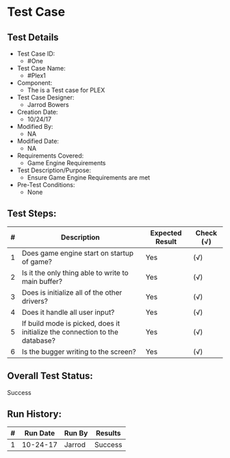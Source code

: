 # Test Case 

## Test Details

* Test Case ID:
  * #One
* Test Case Name:
  * #Plex1
* Component: 
  * The is a Test case for PLEX
* Test Case Designer:
  * Jarrod Bowers
* Creation Date:
  * 10/24/17
* Modified By:
  * NA
* Modified Date:
  * NA
* Requirements Covered:
  * Game Engine Requirements
* Test Description/Purpose:
  * Ensure Game Engine Requirements are met
* Pre-Test Conditions:
  * None
## Test Steps: 
| # | Description | Expected Result | Check (√) |
| --- | --- | --- | --- |
| 1 |Does game engine start on startup of game? | Yes | (√) |			
| 2 |Is it the only thing able to write to main buffer?| Yes | (√) |			
| 3 |Does is initialize all of the other drivers? | Yes | (√) |			
| 4 |Does it handle all user input? | Yes | (√) |		
| 5 |If build mode is picked, does it initialize the connection to the database? | Yes | (√) |		
| 6 |Is the bugger writing to the screen? | Yes | (√) |				

## Overall Test Status:
Success

## Run History:
| # |	Run Date |	Run By |	Results |
| --- | --- | --- | --- |
| 1 | 10-24-17 |Jarrod | Success |			
